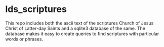 # lds_scriptures

This repo includes both the ascii text of the scriptures Church of Jesus Christ of Latter-day Saints and a sqlite3 database of the same. The database makes it easy to create queries to find scriptures with particular words or phrases.
